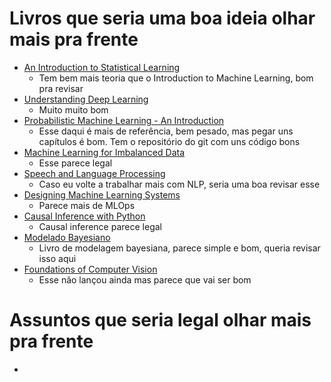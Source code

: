 # Livros que seria uma boa ideia olhar mais pra frente
- [An Introduction to Statistical Learning](https://www.statlearning.com/)
  - Tem bem mais teoria que o Introduction to Machine Learning, bom pra revisar
- [Understanding Deep Learning](https://udlbook.github.io/udlbook/)
  - Muito muito bom 
- [Probabilistic Machine Learning - An Introduction](https://probml.github.io/pml-book/book1.html)
  - Esse daqui é mais de referência, bem pesado, mas pegar uns capítulos é bom. Tem o repositório do git com uns código bons 
- [Machine Learning for Imbalanced Data](https://github.com/PacktPublishing/Machine-Learning-for-Imbalanced-Data)
  - Esse parece legal
- [Speech and Language Processing](https://web.stanford.edu/~jurafsky/slp3/)
  - Caso eu volte a trabalhar mais com NLP, seria uma boa revisar esse
- [Designing Machine Learning Systems](https://www.oreilly.com/library/view/designing-machine-learning/9781098107956/)
  - Parece mais de MLOps
- [Causal Inference with Python](https://www.amazon.com/Causal-Inference-Python-Matheus-Facure-ebook/dp/B0CBW96BWK)
  - Causal inference parece legal
- [Modelado Bayesiano](https://gmp.net.ar/modelado_bayesiano/)
  - Livro de modelagem bayesiana, parece simple e bom, queria revisar isso aqui
- [Foundations of Computer Vision](https://mitpress.mit.edu/9780262048972/foundations-of-computer-vision/)
  - Esse não lançou ainda mas parece que vai ser bom   
# Assuntos que seria legal olhar mais pra frente
- 
